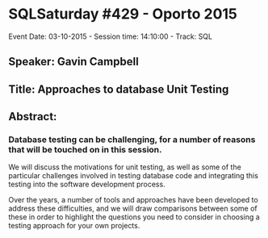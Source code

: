 # SQLSaturday #429 - Oporto 2015
Event Date: 03-10-2015 - Session time: 14:10:00 - Track: SQL
## Speaker: Gavin Campbell
## Title: Approaches to database Unit Testing
## Abstract:
### Database testing can be challenging, for a number of reasons that will be touched on in this session. 

We will discuss the motivations for unit testing, as well as some of the particular challenges involved in testing database code and integrating this testing into the software development process.

Over the years, a number of tools and approaches have been developed to address these difficulties, and we will draw comparisons between some of these in order to highlight the questions you need to consider in choosing a testing approach for your own projects.
